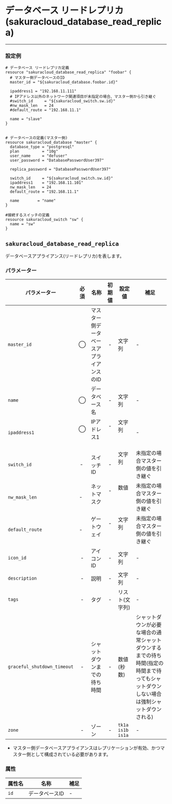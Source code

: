 # データベース リードレプリカ(sakuracloud_database_read_replica)

---

### 設定例

```hcl
# データベース リードレプリカ定義
resource "sakuracloud_database_read_replica" "foobar" {
  # マスター側データベースのID 
  master_id = "${sakuracloud_database.foobar.id}"
  
  ipaddress1 = "192.168.11.111"
  # IPアドレス以外のネットワーク関連項目が未指定の場合、マスター側から引き継ぐ
  #switch_id     = "${sakuracloud_switch.sw.id}"
  #nw_mask_len   = 24
  #default_route = "192.168.11.1"  
  
  name = "slave"
}


# データベースの定義(マスター側)
resource sakuracloud_database "master" {
  database_type = "postgresql"
  plan          = "10g"
  user_name     = "defuser"
  user_password = "DatabasePasswordUser397"
 
  replica_password = "DatabasePasswordUser397"

  switch_id     = "${sakuracloud_switch.sw.id}"
  ipaddress1    = "192.168.11.101"
  nw_mask_len   = 24
  default_route = "192.168.11.1"

  name        = "name"
}

#接続するスイッチの定義
resource sakuracloud_switch "sw" {
  name = "sw"
}
```

## `sakuracloud_database_read_replica`

データベースアプライアンス(リードレプリカ)を表します。

### パラメーター

|パラメーター       |必須  |名称           |初期値     |設定値                         |補足                                          |
|-----------------|:---:|----------------|:--------:|-------------------------------|----------------------------------------------|
| `master_id`     | ◯   | マスター側データベースアプライアンスのID   | -        | 文字列                         | - |
| `name`          | ◯   | データベース名   | -        | 文字列                         | - |
| `ipaddress1`    | ◯   | IPアドレス1     | -        | 文字列                         | - |
| `switch_id`     | -   | スイッチID      | - | 文字列                         | 未指定の場合マスター側の値を引き継ぐ |
| `nw_mask_len`   | -   | ネットマスク     | -        | 数値                          | 未指定の場合マスター側の値を引き継ぐ  |
| `default_route` | -   | ゲートウェイ     | -        | 文字列                        | 未指定の場合マスター側の値を引き継ぐ  |
| `icon_id`       | -   | アイコンID         | - | 文字列 | - |
| `description`   | -   | 説明           | -        | 文字列                         | - |
| `tags`          | -   | タグ           | -        | リスト(文字列)                  | - |
| `graceful_shutdown_timeout` | - | シャットダウンまでの待ち時間 | - | 数値(秒数) | シャットダウンが必要な場合の通常シャットダウンするまでの待ち時間(指定の時間まで待ってもシャットダウンしない場合は強制シャットダウンされる) |
| `zone`          | -   | ゾーン          | -        | `tk1a`<br />`is1b`<br />`is1a` | - |

* マスター側データベースアプライアンスはレプリケーションが有効、かつマスター側として構成されている必要があります。

### 属性

|属性名          | 名称             | 補足                  |
|---------------|------------------|----------------------|
| `id`            | データベースID | -                    |
